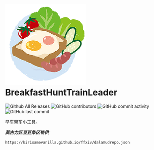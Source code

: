 # ![](icon.png)BreakfastHuntTrainLeader

![Github All Releases](https://img.shields.io/github/downloads/KirisameVanilla/BreakfastHuntTrainLeader/total.svg?style=for-the-badge)
![GitHub contributors](https://img.shields.io/github/contributors-anon/KirisameVanilla/BreakfastHuntTrainLeader?style=for-the-badge)
![GitHub commit activity](https://img.shields.io/github/commit-activity/t/KirisameVanilla/BreakfastHuntTrainLeader?style=for-the-badge)
![GitHub last commit](https://img.shields.io/github/last-commit/KirisameVanilla/BreakfastHuntTrainLeader?style=for-the-badge)

早车带车小工具。

***莫古力区豆豆柴区特供***

```
https://kirisamevanilla.github.io/ffxiv/dalamudrepo.json
```